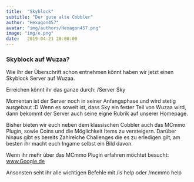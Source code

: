 ```yaml
---
title:  "Skyblock"
subtitle: "Der gute alte Cobbler"
author: "Hexagon457"
avatar: "img/authors/Hexagon457.png"
image: "img/e.png"
date:   2019-04-21 20:00:00
---
```


### Skyblock auf Wuzaa?

Wie ihr der Überschrift schon entnehmen könnt haben wir jetzt einen Skyblock Server auf Wuzaa.

Erreichen könnt ihr das ganze durch: /Server Sky

Momentan ist der Server noch in seiner Anfangsphase und wird stetig ausgebaut :D Wenn es soweit ist,
dass Sky ein fester Teil von Wuzaa wird, dann bekommt der Server auch seine eigne Rubrik auf 
unserer Homepage.

Bisher bieten wir euch neben dem klassischen Cobbler auch das MCmmo Plugin, sowie Coins und die
Möglichkeit Items zu versteigern. Darüber hinaus gibt es bereits Zahlreiche Challenges die es zu
erledigen gilt, am besten ihr macht euch Ingame selbst ein Bild davon.

Wenn ihr mehr über das MCmmo Plugin erfahren möchtet besucht: www.Google.de

Ansonsten seht ihr alle wichtigen Befehle mit /is help oder /mcmmo help